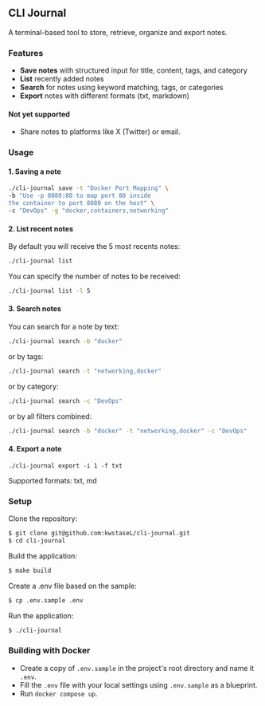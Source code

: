 ## CLI Journal

A terminal-based tool to store, retrieve, organize and export notes.

### Features

- **Save notes** with structured input for title, content, tags, and category
- **List** recently added notes
- **Search** for notes using keyword matching, tags, or categories
- **Export** notes with different formats (txt, markdown)

#### Not yet supported

- Share notes to platforms like X (Twitter) or email.

### Usage

#### 1. Saving a note

```bash
./cli-journal save -t "Docker Port Mapping" \
-b "Use -p 8080:80 to map port 80 inside
the container to port 8080 on the host" \
-c "DevOps" -g "docker,containers,networking"
```

#### 2. List recent notes

By default you will receive the 5 most recents notes:

```bash
./cli-journal list
```

You can specify the number of notes to be received:

```bash
./cli-journal list -l 5
```

#### 3. Search notes

You can search for a note by text:

```bash
./cli-journal search -b "docker"
```

or by tags:

```bash
./cli-journal search -t "networking,docker"
```

or by category:

```bash
./cli-journal search -c "DevOps"
```

or by all filters combined:

```bash
./cli-journal search -b "docker" -t "networking,docker" -c "DevOps"
```

#### 4. Export a note

```
./cli-journal export -i 1 -f txt
```

Supported formats: txt, md

### Setup

Clone the repository:

```bash
$ git clone git@github.com:kwstaseL/cli-journal.git
$ cd cli-journal
```

Build the application:

```bash
$ make build
```

Create a .env file based on the sample:

```bash
$ cp .env.sample .env
```

Run the application:

```bash
$ ./cli-journal
```

### Building with Docker

- Create a copy of `.env.sample` in the project's root directory and name it `.env`.
- Fill the `.env` file with your local settings using `.env.sample` as a blueprint.
- Run `docker compose up`.

